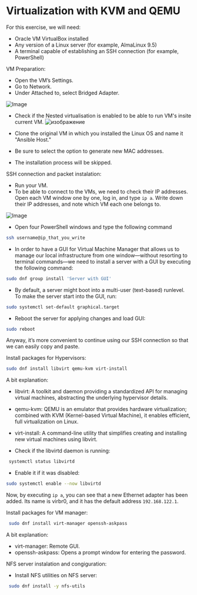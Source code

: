 # Virtualization with KVM and QEMU
For this exercise, we will need:

- Oracle VM VirtualBox installed
- Any version of a Linux server (for example, AlmaLinux 9.5)
- A terminal capable of establishing an SSH connection (for example, PowerShell)

VM Preparation:
- Open the VM’s Settings.
- Go to Network.
- Under Attached to, select Bridged Adapter.

![Image](https://github.com/user-attachments/assets/59365b7b-fb16-48c7-bcad-865a05a1b0eb)
 - Check if the Nested virtualisation is enabled to be able to run VM's insite current VM.
![изображение](https://github.com/user-attachments/assets/540cba8c-a00c-4443-a4b1-ae461cf75dbe)

 - Clone the original VM in which you installed the Linux OS and name it "Ansible Host."
 - Be sure to select the option to generate new MAC addresses.
 - The installation process will be skipped.
 
 SSH connection and packet instalation:
 - Run your VM. 
 - To be able to connect to the VMs, we need to check their IP addresses. Open each VM window one by one, log in, and type `ip a`. Write down their IP addresses, and note which VM each one belongs to. 

![Image](https://github.com/user-attachments/assets/87d11c4f-a82e-4aeb-b91e-ff5a6f3abc45)

- Open four PowerShell windows and type the following command

```bash
ssh username@ip_that_you_write
```
 - In order to have a GUI for Virtual Machine Manager that allows us to manage our local infrastructure from one window—without resorting to terminal commands—we need to install a server with a GUI by executing the following command:
```bash
sudo dnf group install 'Server with GUI'
```
- By default, a server might boot into a multi-user (text-based) runlevel. To make the server start into the GUI, run:
```bash
sudo systemctl set-default graphical.target
```
- Reboot the server for applying changes and load GUI:
```bash
sudo reboot
```
Anyway, it’s more convenient to continue using our SSH connection so that we can easily copy and paste.

Install packages for Hypervisors:
```bash
sudo dnf install libvirt qemu-kvm virt-install 
```
A bit explanation:
- libvirt: A toolkit and daemon providing a standardized API for managing virtual machines, abstracting the underlying hypervisor details.
- qemu-kvm: QEMU is an emulator that provides hardware virtualization; combined with KVM (Kernel-based Virtual Machine), it enables efficient, full virtualization on Linux.
- virt-install: A command-line utility that simplifies creating and installing new virtual machines using libvirt.

- Check if the libvirtd daemon is running:
```bash
 systemctl status libvirtd
```
- Enable it if it was disabled:
```bash
sudo systemctl enable --now libvirtd
```
Now, by executing `ip a`, you can see that a new Ethernet adapter has been added. Its name is virbr0, and it has the default address `192.168.122.1`.

Install packages for VM manager:

```bash
 sudo dnf install virt-manager openssh-askpass
```
A bit explanation:
- virt-manager: Remote GUI.
- openssh-askpass: Opens a prompt window for entering the password.

NFS server instalation and congiguration:
- Install NFS utilities on NFS server:
```bash
 sudo dnf install -y nfs-utils
```
```bash
 
```
